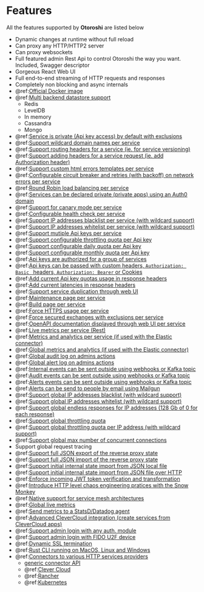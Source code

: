 # Features 

All the features supported by **Otoroshi** are listed below

* Dynamic changes at runtime without full reload 
* Can proxy any HTTP/HTTP2 server
* Can proxy websockets
* Full featured admin Rest Api to control Otoroshi the way you want. Included, Swagger descriptor
* Gorgeous React Web UI
* Full end-to-end streaming of HTTP requests and responses
* Completely non blocking and async internals
* @ref:[Official Docker image](./getotoroshi/fromdocker.md)
* @ref:[Multi backend datastore support](./firstrun/datastore.md)
    * Redis
    * LevelDB
    * In memory
    * Cassandra
    * Mongo
* @ref:[Service is private (Api key access) by default with exclusions](./usage/2-services.md)
* @ref:[Support wildcard domain names per service](./usage/2-services.md)
* @ref:[Support routing headers for a service (ie. for service versioning)](./usage/2-services.md#service-meta)
* @ref:[Support adding headers for a service request (ie. add Authorization header)](./usage/2-services.md#service-meta)
* @ref:[Support custom html errors templates per service](./usage/2-services.md#custom-error-templates)
* @ref:[Configurable circuit breaker and retries (with backoff) on network errors per service](./usage/2-services.md#service-circuit-breaker)
* @ref:[Round Robin load balancing per service](./usage/2-services.md#targets)
* @ref:[Services can be declared private (private apps) using an Auth0 domain](./usage/2-services.md#service-flags)
* @ref:[Support for canary mode per service](./usage/2-services.md#canary-mode)
* @ref:[Configurable health check per service](./usage/2-services.md#service-health-check)
* @ref:[Support IP addresses blacklist per service (with wildcard support)](./usage/2-services.md#service-settings)
* @ref:[Support IP addresses whitelist per service (with wildcard support)](./usage/2-services.md#service-settings)
* @ref:[Support mutiple Api keys per service](./usage/3-apikeys.md)
* @ref:[Support configurable throttling quota per Api key](./usage/3-apikeys.md#quotas)
* @ref:[Support configurable daily quota per Api key](./usage/3-apikeys.md#quotas)
* @ref:[Support configurable monthly quota per Api key](./usage/3-apikeys.md#quotas)
* @ref:[Api keys are authorized for a group of services](./usage/3-apikeys.md)
* @ref:[Api keys can be passed with custom headers, `Authorization: Basic ` headers, `Authorization: Bearer` or Cookies](./usage/3-apikeys.md)
* @ref:[Add current Api key quotas usage in response headers](./usage/3-apikeys.md#quotas)
* @ref:[Add current latencies in response headers](./usage/3-apikeys.md#quotas)
* @ref:[Support service duplication through web UI](./usage/2-services.md#service-flags)
* @ref:[Maintenance page per service](./usage/2-services.md#service-flags)
* @ref:[Build page per service](./usage/2-services.md#service-flags)
* @ref:[Force HTTPS usage per service](./usage/2-services.md#service-flags)
* @ref:[Force secured exchanges with exclusions per service](./usage/2-services.md#service-flags)
* @ref:[OpenAPI documentation displayed through web UI per service](./usage/2-services.md#service-settings)
* @ref:[Live metrics per service (Rest)](./usage/4-monitor.md#service-live-stats)
* @ref:[Metrics and analytics per service (if used with the Elastic connector)](./usage/4-monitor.md#service-analytics)
* @ref:[Global metrics and analytics (if used with the Elastic connector)](./usage/7-metrics.md)
* @ref:[Global audit log on admins actions](./usage/6-audit.md#audit-trail)
* @ref:[Global alert log on admins actions](./usage/6-audit.md#alerts)
* @ref:[Internal events can be sent outside using webhooks or Kafka topic](./setup/dangerzone.md#analytics-settings)
* @ref:[Audit events can be sent outside using webhooks or Kafka topic](./setup/dangerzone.md#analytics-settings)
* @ref:[Alerts events can be sent outside using webhooks or Kafka topic](./setup/dangerzone.md#analytics-settings)
* @ref:[Alerts can be send to people by email using Mailgun](./integrations/mailgun.md)
* @ref:[Support global IP addresses blacklist (with wildcard support)](./setup/dangerzone.md#whitelist-blacklist-settings)
* @ref:[Support global IP addresses whitelist (with wildcard support)](./setup/dangerzone.md#whitelist-blacklist-settings)
* @ref:[Support global endless responses for IP addresses (128 Gb of 0 for each response)](./setup/dangerzone.md#whitelist-blacklist-settings)
* @ref:[Support global throttling quota](./setup/dangerzone.md#global-throttling-settings)
* @ref:[Support global throttling quota per IP address (with wildcard support)](./setup/dangerzone.md#global-throttling-settings)
* @ref:[Support global max number of concurrent connections](./setup/dangerzone.md#commons-settings)
* Support global request tracing
* @ref:[Support full JSON export of the reverse proxy state](./usage/8-importsexports.md#full-export)
* @ref:[Support full JSON import of the reverse proxy state](./usage/8-importsexports.md#full-import)
* @ref:[Support initial internal state import from JSON local file](./firstrun/configfile.md#db-configuration)
* @ref:[Support initial internal state import from JSON file over HTTP](./firstrun/configfile.md#db-configuration)
* @ref:[Enforce incoming JWT token verification and transformation](./topics/jwt-verifications.md)
* @ref:[Introduce HTTP level chaos engineering pratices with the Snow Monkey](./topics/snow-monkey.md)
* @ref:[Native support for service mesh architectures](./topics/service-mesh.md)
* @ref:[Global live metrics](./setup/index.md#first-login)
* @ref:[Send metrics to a StatsD/Datadog agent](./integrations/statsd.md)
* @ref:[Advanced CleverCloud integration (create services from CleverCloud apps)](./integrations/clevercloud.md)
* @ref:[Support admin login with any auth. module](./usage/9-auth.md)
* @ref:[Support admin login with FIDO U2F device](./setup/admin.md#create-admin-user-with-u2f-device-login)
* @ref:[Dynamic SSL termination](./topics/ssl.md)
* @ref:[Rust CLI running on MacOS, Linux and Windows](./cli.md)
* @ref:[Connectors to various HTTP services providers](./connectors/index.md)
    * [generic connector API](https://github.com/MAIF/otoroshi/tree/master/connectors/common)
    * @ref:[Clever Cloud](./connectors/clevercloud.md)
    * @ref:[Rancher](./connectors/rancher.md)
    * @ref:[Kubernetes](./connectors/kubernetes.md)
